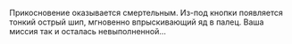 Прикосновение оказывается смертельным. Из-под кнопки появляется тонкий острый шип, мгновенно впрыскивающий яд в палец. Ваша миссия так и осталась невыполненной...

